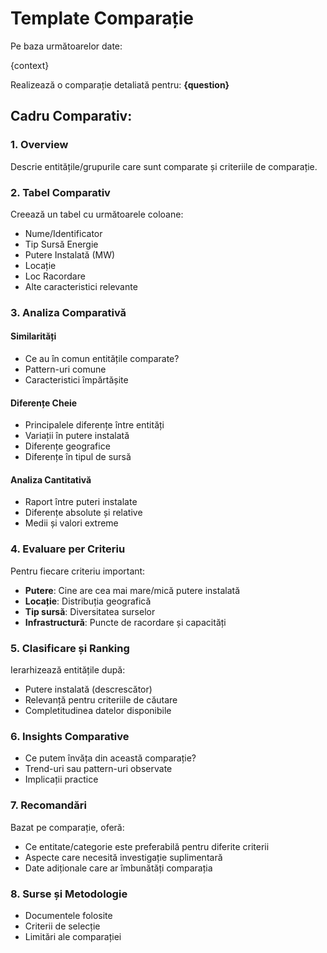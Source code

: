 # Template Comparație

Pe baza următoarelor date:

{context}

Realizează o comparație detaliată pentru: **{question}**

## Cadru Comparativ:

### 1. Overview
Descrie entitățile/grupurile care sunt comparate și criteriile de comparație.

### 2. Tabel Comparativ
Creează un tabel cu următoarele coloane:
- Nume/Identificator
- Tip Sursă Energie
- Putere Instalată (MW)
- Locație
- Loc Racordare
- Alte caracteristici relevante

### 3. Analiza Comparativă

#### Similarități
- Ce au în comun entitățile comparate?
- Pattern-uri comune
- Caracteristici împărtășite

#### Diferențe Cheie
- Principalele diferențe între entități
- Variații în putere instalată
- Diferențe geografice
- Diferențe în tipul de sursă

#### Analiza Cantitativă
- Raport între puteri instalate
- Diferențe absolute și relative
- Medii și valori extreme

### 4. Evaluare per Criteriu

Pentru fiecare criteriu important:
- **Putere**: Cine are cea mai mare/mică putere instalată
- **Locație**: Distribuția geografică
- **Tip sursă**: Diversitatea surselor
- **Infrastructură**: Puncte de racordare și capacități

### 5. Clasificare și Ranking
Ierarhizează entitățile după:
- Putere instalată (descrescător)
- Relevanță pentru criteriile de căutare
- Completitudinea datelor disponibile

### 6. Insights Comparative
- Ce putem învăța din această comparație?
- Trend-uri sau pattern-uri observate
- Implicații practice

### 7. Recomandări
Bazat pe comparație, oferă:
- Ce entitate/categorie este preferabilă pentru diferite criterii
- Aspecte care necesită investigație suplimentară
- Date adiționale care ar îmbunătăți comparația

### 8. Surse și Metodologie
- Documentele folosite
- Criterii de selecție
- Limitări ale comparației
